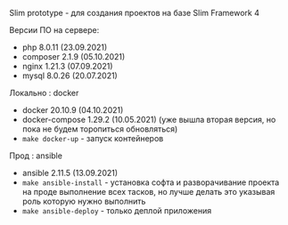 Slim prototype - для создания проектов на базе Slim Framework 4

Версии ПО на сервере:

- php 8.0.11 (23.09.2021)
- composer 2.1.9 (05.10.2021)
- nginx 1.21.3 (07.09.2021)
- mysql 8.0.26 (20.07.2021)

Локально : docker
- docker 20.10.9 (04.10.2021)
- docker-compose 1.29.2 (10.05.2021) (уже вышла вторая версия, но пока не будем торопиться обновляться)
- `make docker-up` - запуск контейнеров


Прод : ansible
- ansible 2.11.5 (13.09.2021)
- `make ansible-install` - установка софта и разворачивание проекта на проде выполнение всех тасков, но лучше делать это указывая роль которую нужно выполнить
- `make ansible-deploy` - только деплой приложения